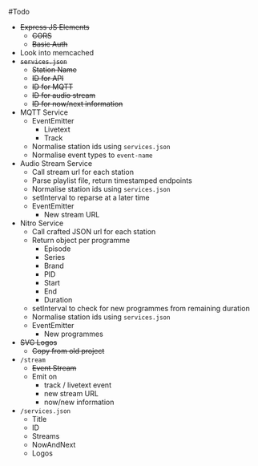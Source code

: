 #Todo

* ~~Express JS Elements~~
    * ~~CORS~~
    * ~~Basic Auth~~
* Look into memcached
* ~~`services.json`~~
    * ~~Station Name~~
    * ~~ID for API~~
    * ~~ID for MQTT~~
    * ~~ID for audio stream~~
    * ~~ID for now/next information~~
* MQTT Service
    * EventEmitter
        * Livetext
        * Track
    * Normalise station ids using `services.json`
    * Normalise event types to `event-name`
* Audio Stream Service
    * Call stream url for each station
    * Parse playlist file, return timestamped endpoints
    * Normalise station ids using `services.json`
    * setInterval to reparse at a later time
    * EventEmitter
        * New stream URL
* Nitro Service
    * Call crafted JSON url for each station
    * Return object per programme
        * Episode
        * Series
        * Brand
        * PID
        * Start
        * End
        * Duration
    * setInterval to check for new programmes from remaining duration
    * Normalise station ids using `services.json`
    * EventEmitter
        * New programmes
* ~~SVG Logos~~
    * ~~Copy from old project~~
* `/stream`
    * ~~Event Stream~~
    * Emit on
        * track / livetext event
        * new stream URL
        * now/new information
* `/services.json`
    * Title
    * ID
    * Streams
    * NowAndNext
    * Logos
